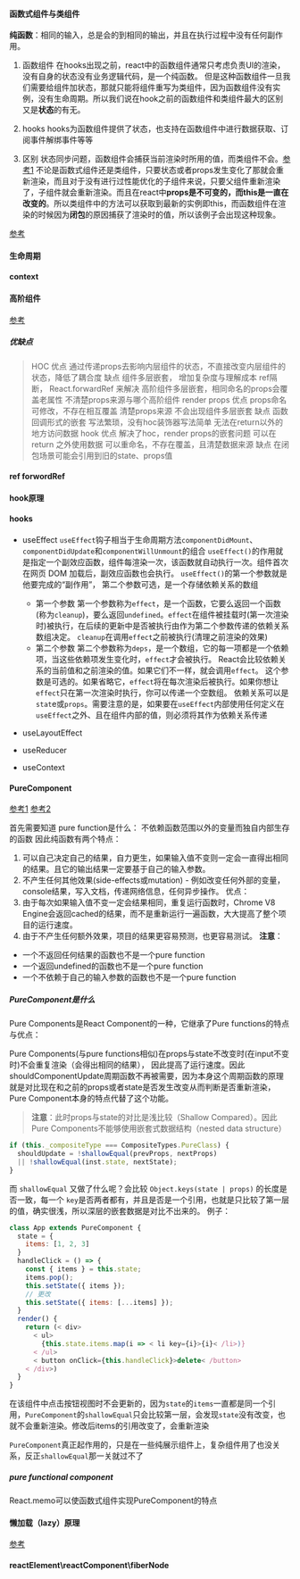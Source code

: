 #### 函数式组件与类组件
**纯函数**：相同的输入，总是会的到相同的输出，并且在执行过程中没有任何副作用。
1. 函数组件
  在hooks出现之前，react中的函数组件通常只考虑负责UI的渲染，没有自身的状态没有业务逻辑代码，是一个纯函数。
  但是这种函数组件一旦我们需要给组件加状态，那就只能将组件重写为类组件，因为函数组件没有实例，没有生命周期。所以我们说在hook之前的函数组件和类组件最大的区别又是**状态**的有无。
2. hooks
  hooks为函数组件提供了状态，也支持在函数组件中进行数据获取、订阅事件解绑事件等等

3. 区别
  状态同步问题，函数组件会捕获当前渲染时所用的值，而类组件不会。[参考1](https://juejin.cn/post/6844904049146331150)
  不论是函数式组件还是类组件，只要状态或者props发生变化了那就会重新渲染，而且对于没有进行过性能优化的子组件来说，只要父组件重新渲染了，子组件就会重新渲染。而且在react中**props是不可变的，而this是一直在改变的**。所以类组件中的方法可以获取到最新的实例即this，而函数组件在渲染的时候因为**闭包**的原因捕获了渲染时的值，所以该例子会出现这种现象。

[参考](https://zhuanlan.zhihu.com/p/208551225)

#### 生命周期

#### context

#### 高阶组件
[参考](https://juejin.cn/post/6940422320427106335)

##### 优缺点
  > HOC
    优点
    通过传递props去影响内层组件的状态，不直接改变内层组件的状态，降低了耦合度
    缺点
    组件多层嵌套， 增加复杂度与理解成本
    ref隔断， React.forwardRef 来解决
    高阶组件多层嵌套，相同命名的props会覆盖老属性
    不清楚props来源与哪个高阶组件
    render props
    优点
    props命名可修改，不存在相互覆盖
    清楚props来源
    不会出现组件多层嵌套
    缺点
    函数回调形式的嵌套
    写法繁琐，没有hoc装饰器写法简单
    无法在return以外的地方访问数据
    hook
    优点
    解决了hoc，render props的嵌套问题
    可以在 return 之外使用数据
    可以重命名，不存在覆盖，且清楚数据来源
    缺点
    在闭包场景可能会引用到旧的state、props值



#### ref  forwordRef

#### hook原理
#### hooks
- useEffect
  `useEffect`钩子相当于生命周期方法`componentDidMount`、`componentDidUpdate`和`componentWillUnmount`的组合
  `useEffect()`的作用就是指定一个副效应函数，组件每渲染一次，该函数就自动执行一次。组件首次在网页 DOM 加载后，副效应函数也会执行。
  `useEffect()`的第一个参数就是他要完成的“副作用”， 第二个参数可选，是一个存储依赖关系的数组
  - 第一个参数
    第一个参数称为`effect`，是一个函数，它要么返回一个函数(称为`cleanup`)，要么返回`undefined`。`effect`在组件被挂载时(第一次渲染时)被执行，在后续的更新中是否被执行由作为第二个参数传递的依赖关系数组决定。
    `cleanup`在调用`effect`之前被执行(清理之前渲染的效果)
  - 第二个参数
    第二个参数称为`deps`，是一个数组，它的每一项都是一个依赖项，当这些依赖项发生变化时，`effect`才会被执行。
    React会比较依赖关系的当前值和之前渲染的值。如果它们不一样，就会调用`effect`。 这个参数是可选的。如果省略它，`effect`将在每次渲染后被执行。如果你想让`effect`只在第一次渲染时执行，你可以传递一个空数组。
    依赖关系可以是`stat`e或`props`。需要注意的是，如果要在`useEffect`内部使用任何定义在`useEffect`之外、且在组件内部的值，则必须将其作为依赖关系传递

- useLayoutEffect

- useReducer

- useContext

#### PureComponent
[参考1](https://zhuanlan.zhihu.com/p/379197285)
[参考2](https://juejin.cn/post/6844903480369512455)

首先需要知道 pure function是什么： 不依赖函数范围以外的变量而独自内部生存的函数
因此纯函数有两个特点：
1. 可以自己决定自己的结果，自力更生，如果输入值不变则一定会一直得出相同的结果。且它的输出结果一定要基于自己的输入参数。
2. 不产生任何其他效果(side-effects或mutation) - 例如改变任何外部的变量，console结果，写入文档，传递网络信息，任何异步操作。
优点：
1. 由于每次如果输入值不变一定会结果相同，重复运行函数时，Chrome V8 Engine会返回cached的结果，而不是重新运行一遍函数，大大提高了整个项目的运行速度。
2. 由于不产生任何额外效果，项目的结果更容易预测，也更容易测试。
**注意**：
- 一个不返回任何结果的函数也不是一个pure function
- 一个返回undefined的函数也不是一个pure function
- 一个不依赖于自己的输入参数的函数也不是一个pure function

##### PureComponent是什么
Pure Components是React Component的一种，它继承了Pure functions的特点与优点：

Pure Components(与pure functions相似)在props与state不改变时(在input不变时)不会重复渲染（会得出相同的结果）， 因此提高了运行速度。因此shouldComponentUpdate周期函数不再被需要，因为本身这个周期函数的原理就是对比现在和之前的props或者state是否发生改变从而判断是否重新渲染，Pure Component本身的特点代替了这个功能。
> **注意**：此时props与state的对比是浅比较（Shallow Compared）。因此Pure Components不能够使用嵌套式数据结构（nested data structure）
```js
if (this._compositeType === CompositeTypes.PureClass) {
  shouldUpdate = !shallowEqual(prevProps, nextProps)
  || !shallowEqual(inst.state, nextState);
}
```
而 `shallowEqual` 又做了什么呢？会比较 `Object.keys(state | props)` 的长度是否一致，每一个 `key`是否两者都有，并且是否是一个引用，也就是只比较了第一层的值，确实很浅，所以深层的嵌套数据是对比不出来的。
例子：
```js
class App extends PureComponent {
  state = {
    items: [1, 2, 3]
  }
  handleClick = () => {
    const { items } = this.state;
    items.pop();
    this.setState({ items });
    // 更改
    this.setState({ items: [...items] });
  }
  render() {
    return (< div>
      < ul>
        {this.state.items.map(i => < li key={i}>{i}< /li>)}
      < /ul>
      < button onClick={this.handleClick}>delete< /button>
    < /div>)
  }
}
```
在该组件中点击按钮视图时不会更新的，因为`state`的`items`一直都是同一个引用，`PureComponent`的`shallowEqual`只会比较第一层，会发现`state`没有改变，也就不会重新渲染。修改后items的引用改变了，会重新渲染

`PureComponent`真正起作用的，只是在一些纯展示组件上，复杂组件用了也没关系，反正`shallowEqual`那一关就过不了

##### pure functional component
React.memo可以使函数式组件实现PureComponent的特点 


#### 懒加载（lazy）原理
[参考](https://juejin.cn/post/6844904191853494280)

#### reactElement\reactComponent\fiberNode